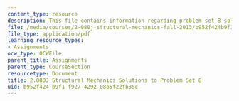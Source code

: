 ```yaml
---
content_type: resource
description: This file contains information regarding problem set 8 solution.
file: /media/courses/2-080j-structural-mechanics-fall-2013/b952f424b9f1f927429208b5f22fb85c_MIT2_080JF13_ProbSet_8_Sol.pdf
file_type: application/pdf
learning_resource_types:
- Assignments
ocw_type: OCWFile
parent_title: Assignments
parent_type: CourseSection
resourcetype: Document
title: 2.080J Structural Mechanics Solutions to Problem Set 8
uid: b952f424-b9f1-f927-4292-08b5f22fb85c
---
```

